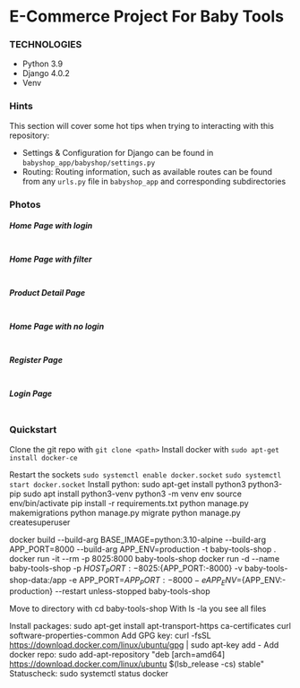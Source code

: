 # E-Commerce Project For Baby Tools

### TECHNOLOGIES

- Python 3.9
- Django 4.0.2
- Venv

### Hints

This section will cover some hot tips when trying to interacting with this repository:

- Settings & Configuration for Django can be found in `babyshop_app/babyshop/settings.py`
- Routing: Routing information, such as available routes can be found from any `urls.py` file in `babyshop_app` and corresponding subdirectories

### Photos

##### Home Page with login

<img alt="" src="https://github.com/MET-DEV/Django-E-Commerce/blob/master/project_images/capture_20220323080815407.jpg"></img>
##### Home Page with filter
<img alt="" src="https://github.com/MET-DEV/Django-E-Commerce/blob/master/project_images/capture_20220323080840305.jpg"></img>
##### Product Detail Page
<img alt="" src="https://github.com/MET-DEV/Django-E-Commerce/blob/master/project_images/capture_20220323080934541.jpg"></img>

##### Home Page with no login
<img alt="" src="https://github.com/MET-DEV/Django-E-Commerce/blob/master/project_images/capture_20220323080953570.jpg"></img>


##### Register Page

<img alt="" src="https://github.com/MET-DEV/Django-E-Commerce/blob/master/project_images/capture_20220323081016022.jpg"></img>


##### Login Page

<img alt="" src="https://github.com/MET-DEV/Django-E-Commerce/blob/master/project_images/capture_20220323081044867.jpg"></img>

### Quickstart

Clone the git repo with `git clone <path>`
Install docker with `sudo apt-get install docker-ce`

Restart the sockets `sudo systemctl enable docker.socket`
`sudo systemctl start docker.socket`
Install python: sudo apt-get install python3 python3-pip
sudo apt install python3-venv
python3 -m venv env
source env/bin/activate
pip install -r requirements.txt
python manage.py makemigrations
python manage.py migrate
python manage.py createsuperuser

docker build --build-arg BASE_IMAGE=python:3.10-alpine --build-arg APP_PORT=8000 --build-arg APP_ENV=production -t baby-tools-shop .
docker run -it --rm -p 8025:8000 baby-tools-shop
docker run -d --name baby-tools-shop -p ${HOST_PORT:-8025}:${APP_PORT:-8000} -v baby-tools-shop-data:/app -e APP_PORT=${APP_PORT:-8000} -e APP_ENV=${APP_ENV:-production} --restart unless-stopped baby-tools-shop

Move to directory with cd baby-tools-shop
With ls -la you see all files







Install packages: sudo apt-get install apt-transport-https ca-certificates curl software-properties-common
Add GPG key: curl -fsSL https://download.docker.com/linux/ubuntu/gpg | sudo apt-key add -
Add docker repo: sudo add-apt-repository "deb [arch=amd64] https://download.docker.com/linux/ubuntu $(lsb_release -cs) stable"
Statuscheck: sudo systemctl status docker


